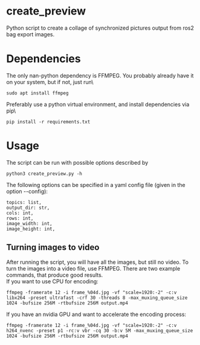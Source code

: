 # create_preview
Python script to create a collage of synchronized pictures output from ros2 bag export images.

# Dependencies
The only nan-python dependency is FFMPEG. You probably already have it on your system, but if not, just run\
```
sudo apt install ffmpeg
```
Preferably use a python virtual environment, and install dependencies via pip\
```
pip install -r requirements.txt
```
# Usage
The script can be run with possible options described by
```
python3 create_preview.py -h
```

The following options can be specified in a yaml config file (given in the option --config):
```
topics: list,
output_dir: str,
cols: int,
rows: int,
image_width: int,
image_height: int,
```

## Turning images to video
After running the script, you will have all the images, but still no video. To turn the images into a video file, use FFMPEG. There are two example commands, that produce good results.\
If you want to use CPU for encoding:
```
ffmpeg -framerate 12 -i frame_%04d.jpg -vf "scale=1920:-2" -c:v libx264 -preset ultrafast -crf 30 -threads 8 -max_muxing_queue_size 1024 -bufsize 256M -rtbufsize 256M output.mp4
```
If you have an nvidia GPU and want to accelerate the encoding process:
```
ffmpeg -framerate 12 -i frame_%04d.jpg -vf "scale=1920:-2" -c:v h264_nvenc -preset p1 -rc:v vbr -cq 30 -b:v 5M -max_muxing_queue_size 1024 -bufsize 256M -rtbufsize 256M output.mp4
```